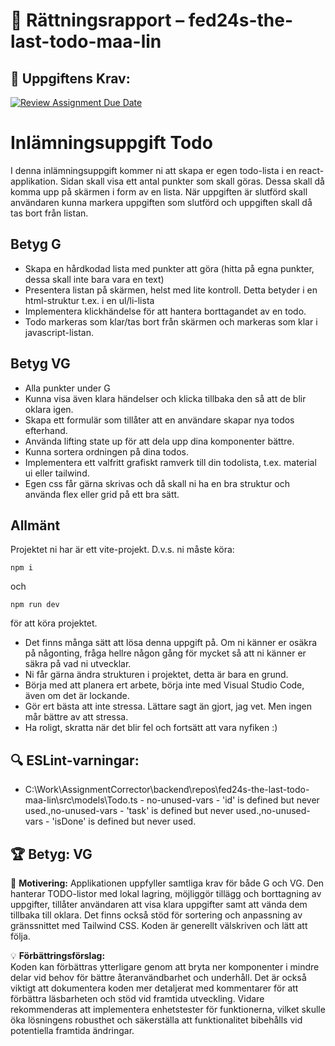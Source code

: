 # 📌 Rättningsrapport – fed24s-the-last-todo-maa-lin

## 🎯 Uppgiftens Krav:
[![Review Assignment Due Date](https://classroom.github.com/assets/deadline-readme-button-22041afd0340ce965d47ae6ef1cefeee28c7c493a6346c4f15d667ab976d596c.svg)](https://classroom.github.com/a/VLovMVBC)
# Inlämningsuppgift Todo

I denna inlämningsuppgift kommer ni att skapa er egen todo-lista i en react-applikation.
Sidan skall visa ett antal punkter som skall göras. Dessa skall då komma upp på skärmen i form av en lista. När uppgiften är slutförd skall användaren kunna markera uppgiften som slutförd och uppgiften skall då tas bort från listan.

## Betyg G

- Skapa en hårdkodad lista med punkter att göra (hitta på egna punkter, dessa skall inte bara vara en text)
- Presentera listan på skärmen, helst med lite kontroll. Detta betyder i en html-struktur t.ex. i en ul/li-lista
- Implementera klickhändelse för att hantera borttagandet av en todo.
- Todo markeras som klar/tas bort från skärmen och markeras som klar i javascript-listan.

## Betyg VG

- Alla punkter under G
- Kunna visa även klara händelser och klicka tillbaka den så att de blir oklara igen.
- Skapa ett formulär som tillåter att en användare skapar nya todos efterhand.
- Använda lifting state up för att dela upp dina komponenter bättre.
- Kunna sortera ordningen på dina todos.
- Implementera ett valfritt grafiskt ramverk till din todolista, t.ex. material ui eller tailwind.
- Egen css får gärna skrivas och då skall ni ha en bra struktur och använda flex eller grid på ett bra sätt.

## Allmänt

Projektet ni har är ett vite-projekt. D.v.s. ni måste köra:

```shell
npm i
```

och

```shell
npm run dev 
```

för att köra projektet.

- Det finns många sätt att lösa denna uppgift på. Om ni känner er osäkra på någonting, fråga hellre någon gång för mycket så att ni känner er säkra på vad ni utvecklar.
- Ni får gärna ändra strukturen i projektet, detta är bara en grund.
- Börja med att planera ert arbete, börja inte med Visual Studio Code, även om det är lockande.
- Gör ert bästa att inte stressa. Lättare sagt än gjort, jag vet. Men ingen mår bättre av att stressa.
- Ha roligt, skratta när det blir fel och fortsätt att vara nyfiken :)


## 🔍 ESLint-varningar:
- C:\Work\AssignmentCorrector\backend\repos\fed24s-the-last-todo-maa-lin\src\models\Todo.ts - no-unused-vars - 'id' is defined but never used.,no-unused-vars - 'task' is defined but never used.,no-unused-vars - 'isDone' is defined but never used.

## 🏆 **Betyg: VG**
📌 **Motivering:** Applikationen uppfyller samtliga krav för både G och VG. Den hanterar TODO-listor med lokal lagring, möjliggör tillägg och borttagning av uppgifter, tillåter användaren att visa klara uppgifter samt att vända dem tillbaka till oklara. Det finns också stöd för sortering och anpassning av gränssnittet med Tailwind CSS. Koden är generellt välskriven och lätt att följa.

💡 **Förbättringsförslag:**  
Koden kan förbättras ytterligare genom att bryta ner komponenter i mindre delar vid behov för bättre återanvändbarhet och underhåll. Det är också viktigt att dokumentera koden mer detaljerat med kommentarer för att förbättra läsbarheten och stöd vid framtida utveckling. Vidare rekommenderas att implementera enhetstester för funktionerna, vilket skulle öka lösningens robusthet och säkerställa att funktionalitet bibehålls vid potentiella framtida ändringar.